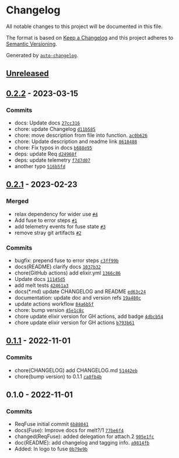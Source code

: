 # Changelog

All notable changes to this project will be documented in this file.

The format is based on [Keep a Changelog](https://keepachangelog.com/en/1.0.0/)
and this project adheres to [Semantic Versioning](https://semver.org/spec/v2.0.0.html).

Generated by [`auto-changelog`](https://github.com/CookPete/auto-changelog).

## [Unreleased](https://github.com/carsdotcom/req_fuse/compare/0.2.2...HEAD)

## [0.2.2](https://github.com/carsdotcom/req_fuse/compare/0.2.1...0.2.2) - 2023-03-15

### Commits

- docs: Update docs [`27cc316`](https://github.com/carsdotcom/req_fuse/commit/27cc316ce32456a47e9cf8669bce465027d19199)
- chore: update Changelog [`d11b585`](https://github.com/carsdotcom/req_fuse/commit/d11b58597a278eedc116a6654d0ec290a5e80078)
- chore: move description from file into function. [`ac0b626`](https://github.com/carsdotcom/req_fuse/commit/ac0b626e37270bcfe67ffa525b4ffe9cf11d245d)
- chore: Update description and readme link [`8618488`](https://github.com/carsdotcom/req_fuse/commit/8618488912aae1e089d3b18a348024e0963d4c59)
- chore: Fix typos in docs [`b688e95`](https://github.com/carsdotcom/req_fuse/commit/b688e95709e7f34b9c1021cc5d4516770913cbb2)
- deps: update Req [`d24968f`](https://github.com/carsdotcom/req_fuse/commit/d24968f24dc430ba0bbd7f8c4ad9a64e58095139)
- deps: update telemetry [`f7d7d07`](https://github.com/carsdotcom/req_fuse/commit/f7d7d0791339cc3bce84d64175b092c595ea2e9f)
- another typo [`516b5fd`](https://github.com/carsdotcom/req_fuse/commit/516b5fdb58736a9f93439075990fcee43e4dbef8)

## [0.2.1](https://github.com/carsdotcom/req_fuse/compare/0.1.1...0.2.1) - 2023-02-23

### Merged

- relax dependency for wider use [`#4`](https://github.com/carsdotcom/req_fuse/pull/4)
- Add fuse to error steps [`#1`](https://github.com/carsdotcom/req_fuse/pull/1)
- add telemetry events for fuse state [`#3`](https://github.com/carsdotcom/req_fuse/pull/3)
- remove stray git artifacts [`#2`](https://github.com/carsdotcom/req_fuse/pull/2)

### Commits

- bugfix: prepend fuse to error steps [`c3ff99b`](https://github.com/carsdotcom/req_fuse/commit/c3ff99b854da1cf45a8eeb001a9b8f110e29b71a)
- docs(README) clarify docs [`1037b32`](https://github.com/carsdotcom/req_fuse/commit/1037b324d654a2c6ffb1e9bdc1b0696044745381)
- chore(GitHub actions) add elixir.yml [`1366c86`](https://github.com/carsdotcom/req_fuse/commit/1366c861a8370cc4f334e8878a69b1fcf460b02b)
- Update docs [`11145d5`](https://github.com/carsdotcom/req_fuse/commit/11145d5e6341d4ceedd3f448f46d214229951ff7)
- add melt tests [`42461a3`](https://github.com/carsdotcom/req_fuse/commit/42461a3d6a6d15710c507d783318253f90b9c81f)
- docs(*.md) update CHANGELOG and README [`ed63c24`](https://github.com/carsdotcom/req_fuse/commit/ed63c24c213327f78ff1e80639340fcf4604726c)
- documentation: update doc and version refs [`19a480c`](https://github.com/carsdotcom/req_fuse/commit/19a480c8a55844c4ad7cbbdd4339da7ae195aba3)
- update actions workflow [`84a6b5f`](https://github.com/carsdotcom/req_fuse/commit/84a6b5fadb31dbea11d823db98540b6b2286d6c4)
- chore: bump version [`45e1c8c`](https://github.com/carsdotcom/req_fuse/commit/45e1c8c3f281595d9d0a598014cf1cf06e45e942)
- chore update elixir version for GH actions, add badge [`4dbcb54`](https://github.com/carsdotcom/req_fuse/commit/4dbcb540ac302bf135ae012d7f8aee5384e81d4a)
- chore update elixir version for GH actions [`b793b61`](https://github.com/carsdotcom/req_fuse/commit/b793b61e50fee2f64d4c1a4643dc51637607f60d)

## [0.1.1](https://github.com/carsdotcom/req_fuse/compare/0.1.0...0.1.1) - 2022-11-01

### Commits

- chore(CHANGELOG) add CHANGELOG.md [`51442eb`](https://github.com/carsdotcom/req_fuse/commit/51442eb8c77e6981de9f8da4f5cd93f7e67140d0)
- chore(bump version) to 0.1.1 [`ca0fb4b`](https://github.com/carsdotcom/req_fuse/commit/ca0fb4bdfafb30ce4965f366b21b42eb0ca6ebc6)

## 0.1.0 - 2022-11-01

### Commits

- ReqFuse initial commit [`6b88041`](https://github.com/carsdotcom/req_fuse/commit/6b88041949eb617778da6b750282a27ecb2c2eb1)
- docs(Fuse): Improve docs for melt?/1 [`77be6f4`](https://github.com/carsdotcom/req_fuse/commit/77be6f4bd8fe381b27fbc9ea65e45e2f5eddab68)
- changed(ReqFuse): added delegation for attach.2 [`905e1fc`](https://github.com/carsdotcom/req_fuse/commit/905e1fc900b1a24d2b8459b9681e3abbebda39b7)
- doc(README): add changelog and tagging info. [`a9814fb`](https://github.com/carsdotcom/req_fuse/commit/a9814fb2f3d1fd810f0901709ef6e7c9bcadf905)
- Added: ln logo to fuse [`0b79e9b`](https://github.com/carsdotcom/req_fuse/commit/0b79e9ba97fe223b4626a150d033465041f11a3a)
